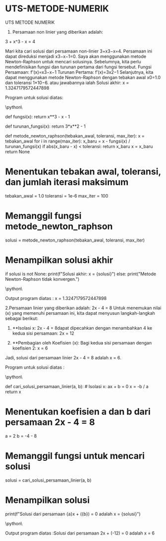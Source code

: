 # UTS-METODE-NUMERIK
UTS METODE NUMERIK
1.	Persamaan non linier yang diberikan adalah:

3 + x^3 - x = 4

Mari kita cari solusi dari persamaan non-linier 3+x3−x=4. Persamaan ini dapat direduksi menjadi x3−x−1=0.
Saya akan menggunakan metode Newton-Raphson untuk mencari solusinya. Sebelumnya, kita perlu mendefinisikan fungsi dan turunan pertama dari fungsi tersebut.
Fungsi Persamaan: f'(x)=x3−x−1
Turunan Pertama:  f′(x)=3x2−1
Selanjutnya, kita dapat menggunakan metode Newton-Raphson dengan tebakan awal x0=1.0 dan toleransi 1×10−6. atau jawabannya ialah
Solusi akhir: x = 1.3247179572447898

Program untuk solusi diatas:


\python\


def fungsi(x):
    return x**3 - x - 1

def turunan_fungsi(x):
    return 3*x**2 - 1

def metode_newton_raphson(tebakan_awal, toleransi, max_iter):
    x = tebakan_awal
    for i in range(max_iter):
        x_baru = x - fungsi(x) / turunan_fungsi(x)
        if abs(x_baru - x) < toleransi:
            return x_baru
        x = x_baru
    return None

# Menentukan tebakan awal, toleransi, dan jumlah iterasi maksimum
tebakan_awal = 1.0
toleransi = 1e-6
max_iter = 100

# Memanggil fungsi metode_newton_raphson
solusi = metode_newton_raphson(tebakan_awal, toleransi, max_iter)

# Menampilkan solusi akhir
if solusi is not None:
    print(f"Solusi akhir: x = {solusi}")
else:
    print("Metode Newton-Raphson tidak konvergen.")

\python\

Output program diatas : x = 1.3247179572447898






2.Persamaan linier yang diberikan adalah:
     2x - 4 = 8
     Untuk menemukan nilai \(x\) yang memenuhi persamaan ini, kita dapat menyusun langkah-langkah sebagai berikut:

1. **Isolasi x:
   2x - 4 = 8dapat dipecahkan dengan menambahkan 4 ke kedua sisi persamaan:
   2x = 12

2. **Pembagian oleh Koefisien (x):
   Bagi kedua sisi persamaan dengan koefisien 2:
   x = 6

Jadi, solusi dari persamaan linier 2x - 4 = 8 adalah x = 6.


Program untuk solusi diatas :

\python\


def cari_solusi_persamaan_linier(a, b):
    # Isolasi x: ax + b = 0
    x = -b / a
    return x

# Menentukan koefisien a dan b dari persamaan 2x - 4 = 8
a = 2
b = -4 - 8

# Memanggil fungsi untuk mencari solusi
solusi = cari_solusi_persamaan_linier(a, b)

# Menampilkan solusi
print(f"Solusi dari persamaan {a}x + ({b}) = 0 adalah x = {solusi}")

\python\

Output program diatas :Solusi dari persamaan 2x + (-12) = 0 adalah x = 6







